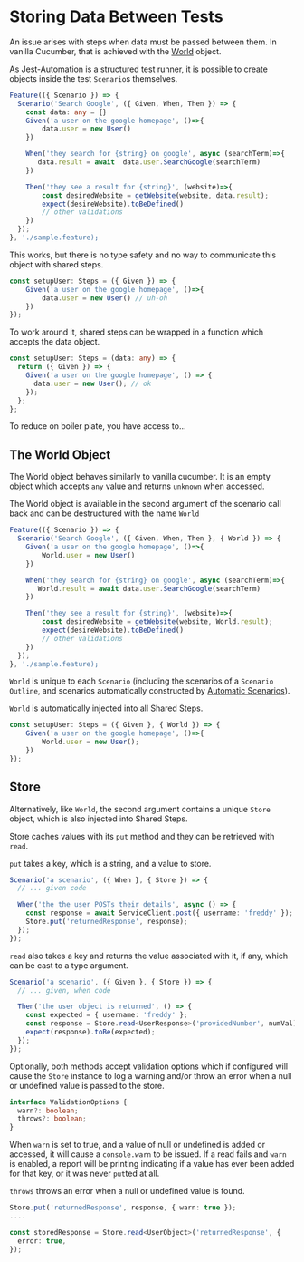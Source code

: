 # Storing Data Between Tests

An issue arises with steps when data must be passed between them. In vanilla Cucumber, that is achieved with the [World](https://github.com/cucumber/cucumber-js/blob/main/docs/support_files/world.md) object.

As Jest-Automation is a structured test runner, it is possible to create objects inside the test `Scenario`s themselves.

```ts title='Using a plain object'
Feature(({ Scenario }) => {
  Scenario('Search Google', ({ Given, When, Then }) => {
    const data: any = {}
    Given('a user on the google homepage', ()=>{
        data.user = new User()
    })

    When('they search for {string} on google', async (searchTerm)=>{
       data.result = await  data.user.SearchGoogle(searchTerm)
    })

    Then('they see a result for {string}', (website)=>{
        const desiredWebsite = getWebsite(website, data.result);
        expect(desireWebsite).toBeDefined()
        // other validations
    })
  });
}, './sample.feature);
```

This works, but there is no type safety and no way to communicate this object with shared steps.

```ts title='share-steps.ts'
const setupUser: Steps = ({ Given }) => {
    Given('a user on the google homepage', ()=>{
        data.user = new User() // uh-oh
    })
});
```

To work around it, shared steps can be wrapped
in a function which accepts the data object.

```ts title='share-steps.ts'
const setupUser: Steps = (data: any) => {
  return ({ Given }) => {
    Given('a user on the google homepage', () => {
      data.user = new User(); // ok
    });
  };
};
```

To reduce on boiler plate, you have access to...

## The World Object

The World object behaves similarly to vanilla cucumber. It is an empty object which accepts `any` value and returns `unknown` when accessed.

The World object is available in the second argument of the scenario
call back and can be destructured with the name `World`

```ts title="World Object
Feature(({ Scenario }) => {
  Scenario('Search Google', ({ Given, When, Then }, { World }) => {
    Given('a user on the google homepage', ()=>{
        World.user = new User()
    })

    When('they search for {string} on google', async (searchTerm)=>{
       World.result = await data.user.SearchGoogle(searchTerm)
    })

    Then('they see a result for {string}', (website)=>{
        const desiredWebsite = getWebsite(website, World.result);
        expect(desireWebsite).toBeDefined()
        // other validations
    })
  });
}, './sample.feature);
```

`World` is unique to each `Scenario` (including the scenarios of a `Scenario Outline`, and scenarios automatically constructed by [Automatic Scenarios](2_all-steps.md)).

`World` is automatically injected into all Shared Steps.

```ts title='share-steps.ts'
const setupUser: Steps = ({ Given }, { World }) => {
    Given('a user on the google homepage', ()=>{
        World.user = new User();
    })
});
```

## Store

Alternatively, like `World`, the second argument contains a unique `Store` object, which is also injected into Shared Steps.

Store caches values with its `put` method and they can be retrieved with `read`.

`put` takes a key, which is a string, and a value to store.

```ts title='put'
Scenario('a scenario', ({ When }, { Store }) => {
  // ... given code

  When('the the user POSTs their details', async () => {
    const response = await ServiceClient.post({ username: 'freddy' });
    Store.put('returnedResponse', response);
  });
});
```

`read` also takes a key and returns the value associated with it, if any, which can be cast to a type argument.

```ts title'read'
Scenario('a scenario', ({ Given }, { Store }) => {
  // ... given, when code

  Then('the user object is returned', () => {
    const expected = { username: 'freddy' };
    const response = Store.read<UserResponse>('providedNumber', numVal);
    expect(response).toBe(expected);
  });
});
```

Optionally, both methods accept validation options which if configured
will cause the `Store` instance to log a warning and/or throw an error
when a null or undefined value is passed to the store.

```ts
interface ValidationOptions {
  warn?: boolean;
  throws?: boolean;
}
```

When `warn` is set to true, and a value of null or undefined is added or accessed, it will cause a `console.warn` to be issued. If a read fails and `warn` is enabled, a report will be printing indicating if a value has ever been added for that key, or it was never `put`ted at all.

`throws` throws an error when a null or undefined value is found.

```ts
Store.put('returnedResponse', response, { warn: true });
....

const storedResponse = Store.read<UserObject>('returnedResponse', {
  error: true,
});
```
